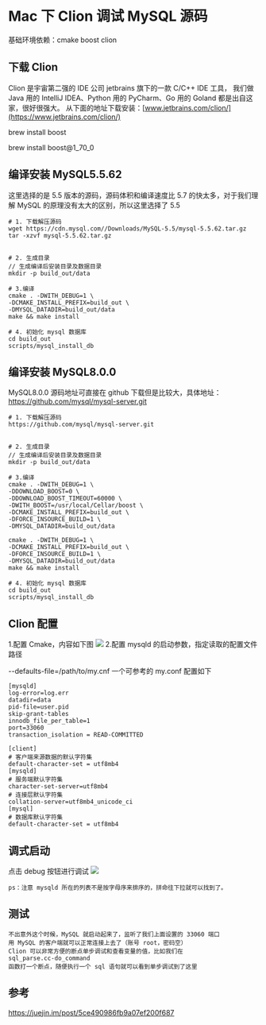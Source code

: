 # Mac 下 Clion 调试 MySQL 源码

基础环境依赖：cmake boost clion

## 下载 Clion

Clion 是宇宙第二强的 IDE 公司 jetbrains 旗下的一款 C/C++ IDE 工具，
我们做 Java 用的 IntelliJ IDEA、Python 用的 PyCharm、Go 用的 Goland 都是出自这家，很好很强大。
从下面的地址下载安装：[www.jetbrains.com/clion/](https://www.jetbrains.com/clion/)

brew install boost

brew install boost@1_70_0

## 编译安装 MySQL5.5.62

这里选择的是 5.5 版本的源码，源码体积和编译速度比 5.7 的快太多，对于我们理解 MySQL 的原理没有太大的区别，所以这里选择了 5.5

```
# 1. 下载解压源码
wget https://cdn.mysql.com//Downloads/MySQL-5.5/mysql-5.5.62.tar.gz
tar -xzvf mysql-5.5.62.tar.gz


# 2. 生成目录
// 生成编译后安装目录及数据目录
mkdir -p build_out/data

# 3.编译
cmake . -DWITH_DEBUG=1 \
-DCMAKE_INSTALL_PREFIX=build_out \
-DMYSQL_DATADIR=build_out/data
make && make install

# 4. 初始化 mysql 数据库
cd build_out
scripts/mysql_install_db
```

## 编译安装 MySQL8.0.0

MySQL8.0.0 源码地址可直接在 github 下载但是比较大，具体地址：
https://github.com/mysql/mysql-server.git

```
# 1. 下载解压源码
https://github.com/mysql/mysql-server.git


# 2. 生成目录
// 生成编译后安装目录及数据目录
mkdir -p build_out/data

# 3.编译
cmake . -DWITH_DEBUG=1 \
-DDOWNLOAD_BOOST=0 \
-DDOWNLOAD_BOOST_TIMEOUT=60000 \
-DWITH_BOOST=/usr/local/Cellar/boost \
-DCMAKE_INSTALL_PREFIX=build_out \
-DFORCE_INSOURCE_BUILD=1 \
-DMYSQL_DATADIR=build_out/data

cmake . -DWITH_DEBUG=1 \
-DCMAKE_INSTALL_PREFIX=build_out \
-DFORCE_INSOURCE_BUILD=1 \
-DMYSQL_DATADIR=build_out/data
make && make install

# 4. 初始化 mysql 数据库
cd build_out
scripts/mysql_install_db
```

## Clion 配置

1.配置 Cmake，内容如下图
![](https://user-gold-cdn.xitu.io/2019/5/22/16adcd4c06a27166?imageView2/0/w/1280/h/960/format/webp/ignore-error/1) 2.配置 mysqld 的启动参数，指定读取的配置文件路径

--defaults-file=/path/to/my.cnf
一个可参考的 my.conf 配置如下

```
[mysqld]
log-error=log.err
datadir=data
pid-file=user.pid
skip-grant-tables
innodb_file_per_table=1
port=33060
transaction_isolation = READ-COMMITTED

[client]
# 客户端来源数据的默认字符集
default-character-set = utf8mb4
[mysqld]
# 服务端默认字符集
character-set-server=utf8mb4
# 连接层默认字符集
collation-server=utf8mb4_unicode_ci
[mysql]
# 数据库默认字符集
default-character-set = utf8mb4
```

## 调式启动

点击 debug 按钮进行调试
![](https://user-gold-cdn.xitu.io/2019/5/22/16adcd4c033c1349?imageView2/0/w/1280/h/960/format/webp/ignore-error/1)

    ps：注意 mysqld 所在的列表不是按字母序来排序的，拼命往下拉就可以找到了。

## 测试

    不出意外这个时候，MySQL 就启动起来了，监听了我们上面设置的 33060 端口
    用 MySQL 的客户端就可以正常连接上去了（账号 root，密码空）
    Clion 可以非常方便的断点单步调试和查看变量的值，比如我们在
    sql_parse.cc-do_command
    函数打一个断点，随便执行一个 sql 语句就可以看到单步调试到了这里

## 参考

https://juejin.im/post/5ce490986fb9a07ef200f687
